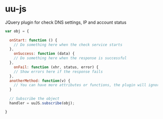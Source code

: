 uu-js
=====

JQuery plugin for check DNS settings, IP and account status


``` javascript
var obj = {
   
  onStart: function () {
    // Do something here when the check service starts
  },
    onSuccess: function (data) {
    // Do something here when the response is successful
  },
    onFail: function (xhr, status, error) {  
    // Show errors here if the response fails
  },
  anotherMethod: function(v) {
    // You can have more attributes or functions, the plugin will ignore them   
  }
        
  // Subscribe the object        
  handler = uuJS.subscribe(obj);

}

```
